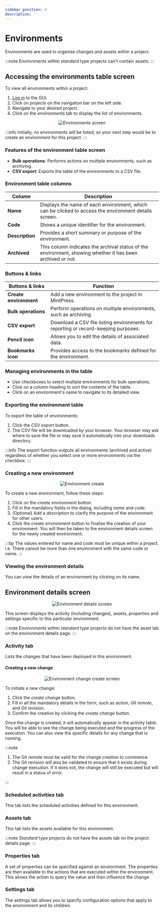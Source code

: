 ```yaml
---
sidebar_position: 4
description: ''
---
```


# Environments

Environments are used to organise changes and assets within a project.

:::note
Environments within _standard_ type projects can't contain assets.
:::

## Accessing the environments table screen

To view all environments within a project:

1. [Log in](/ui/login.md) to the GUI.
2. Click on _projects_ on the navigation bar on the left side.
3. Navigate to your desired project.
4. Click on the _environments_ tab to display the list of environments.

<p align='center'>
  <img alt='Environments screen' src={require('!url-loader!./environments.png').default} className='image-border'/>
</p>

:::info
Initially, no environments will be listed, so your next step would be to create an environment for this project.
:::

### Features of the environment table screen

- **Bulk operations**: Performs actions on multiple environments, such as archiving.
- **CSV export**: Exports the table of the environments to a CSV file.

### Environment table columns

| Column          | Description                                                                                                |
|-----------------|------------------------------------------------------------------------------------------------------------|
| **Name**        | Displays the name of each environment, which can be clicked to access the environment details screen.      |
| **Code**        | Shows a unique identifier for the environment.                                                             |
| **Description** | Provides a short summary or purpose of the environment.                                                    |
| **Archived**    | This column indicates the archival status of the environment, showing whether it has been archived or not. |

### Buttons & links

| Buttons & links        | Function                                                                           |
|------------------------|------------------------------------------------------------------------------------|
| **Create environment** | Add a new environment to the project in MintPress.                                 |
| **Bulk operations**    | Perform operations on multiple environments, such as archiving.                    |
| **CSV export**         | Download a CSV file listing environments for reporting or record-keeping purposes. |
| **Pencil icon**        | Allows you to edit the details of associated data.                                 |
| **Bookmarks icon**     | Provides access to the bookmarks defined for the environment.                      |

### Managing environments in the table

- Use checkboxes to select multiple environments for bulk operations.
- Click on a column heading to sort the contents of the table.
- Click on an environment's name to navigate to its detailed view.

### Exporting the environment table

To export the table of environments:

1. Click the _CSV export_ button.
2. The CSV file will be downloaded by your browser. Your browser may ask where to save the file or may save it automatically into your downloads directory.

:::info
The export function outputs all environments (archived and active) regardless of whether you select one or more environments via the checkbox.
:::

### Creating a new environment

<p align='center'>
  <img alt='Environment create' src={require('!url-loader!./environment-create.png').default} className='image-border'/>
</p>

To create a new environment, follow these steps:

1. Click on the _create environment_ button.
2. Fill in the mandatory fields in the dialog, including _name_ and _code_.
3. (Optional) Add a _description_ to clarify the purpose of the environment for other users.
4. Click the _create environment_ button to finalise the creation of your environment. You will then be taken to the environment details screen for the newly created environment.

:::tip
The values entered for name and code must be unique within a project. i.e. There cannot be more than one environment with the same code or name.
:::

### Viewing the environment details

You can view the details of an environment by clicking on its name.

## Environment details screen

<p align='center'>
  <img alt='Environment details screen' src={require('!url-loader!./environment-details.png').default} className='image-border'/>
</p>

This screen displays the activity (including changes), assets, properties and settings specific to this particular environment.

:::note
Environments within _standard_ type projects do not have the asset tab on the environment details page.
:::

### Activity tab

Lists the changes that have been deployed in this environment.

#### Creating a new change

<p align='center'>
  <img alt='Environment change create screen' src={require('!url-loader!./environment-change-create.png').default} className='image-border'/>
</p>

To initiate a new change:

1. Click the _create change_ button.
2. Fill in all the mandatory details in the form, such as _action_, _Git remote_, and _Git revision_.
3. Confirm the creation by clicking the _create change_ button.

Once the change is created, it will automatically appear in the activity table. You will be able to see the change being executed and the progress of the execution. You can also view the specific details for any change that is running.

:::note

1. The Git remote must be valid for the change creation to commence.
2. The Git revision will also be validated to ensure that it exists during change execution. If it does not, the change will still be executed but will result in a status of _error_.

:::

### Scheduled activities tab

This tab lists the scheduled activities defined for this environment.

### Assets tab

This tab lists the assets available for this environment.

:::note
_Standard_ type projects do not have the assets tab on the project details page.
:::

### Properties tab

A set of properties can be specified against an environment. The properties are then available to the actions that are executed within the environment. This allows the action to query the value and then influence the change.

### Settings tab

The settings tab allows you to specify configuration options that apply to the environment and its children.
